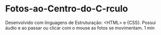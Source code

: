 # Fotos-ao-Centro-do-C-rculo
Desenvolvido com linguagens de Estruturação: &lt;HTML> e {CSS}. Possui áudio e ao passar ou clicar com o mouse as fotos se movimentam. 1 min
